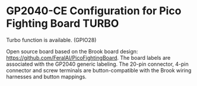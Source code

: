 # GP2040-CE Configuration for Pico Fighting Board TURBO

Turbo function is available. (GPIO28)

Open source board based on the Brook board design: <https://github.com/FeralAI/PicoFightingBoard>. The board labels are associated with the GP2040 generic labeling. The 20-pin connector, 4-pin connector and screw terminals are button-compatible with the Brook wiring harnesses and button mappings.
